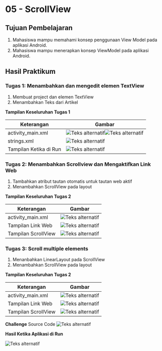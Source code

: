 # 05 - ScrollView

## Tujuan Pembelajaran

1. Mahasiswa mampu memahami konsep penggunaan View Model pada aplikasi Android.
2. Mahasiswa mampu menerapkan konsep ViewModel pada aplikasi Android.

## Hasil Praktikum

### Tugas 1: Menambahkan dan mengedit elemen TextView ###

1. Membuat project dan elemen TextView
2. Menambahkan Teks dari Artikel

**Tampilan Keseluruhan Tugas 1**

| Keterangan | Gambar |
|--|--|
| activity_main.xml                  | ![Teks alternatif](img/activity_main1.jpg)![Teks alternatif](img/activity_main2.jpg)|
|  strings.xml| ![Teks alternatif](img/string.jpg) |
| Tampilan Ketika di Run  | ![Teks alternatif](img/Tampilan_task1.jpg) |

### Tugas 2: Menambahkan Scrollview dan Mengaktifkan Link Web ###

1. Tambahkan atribut tautan otomatis untuk tautan web aktif
2. Menambahkan ScrollView pada layout

**Tampilan Keseluruhan Tugas 2**

| Keterangan | Gambar |
|--|--|
| activity_main.xml                  | ![Teks alternatif](img/task2.jpg) |
| Tampilan Link Web  | ![Teks alternatif](img/Tampilan_task2.1.jpg) |
| Tampilan ScrollView  | ![Teks alternatif](img/Tampilan_task2.jpg) |

### Tugas 3: Scroll multiple elements ###

1. Menanbahkan LinearLayout pada ScrollView
2. Menambahkan ScrollView pada layout

**Tampilan Keseluruhan Tugas 2**

| Keterangan | Gambar |
|--|--|
| activity_main.xml                  | ![Teks alternatif](img/task2.jpg) |
| Tampilan Link Web  | ![Teks alternatif](img/Tampilan_task2.1.jpg) |
| Tampilan ScrollView  | ![Teks alternatif](img/Tampilan_task2.jpg) |

**Challenge**
Source Code
![Teks alternatif](img/challenge.jpg)

**Hasil Ketika Aplikasi di Run**

![Teks alternatif](img/Tampilan_Challenge.jpg)
